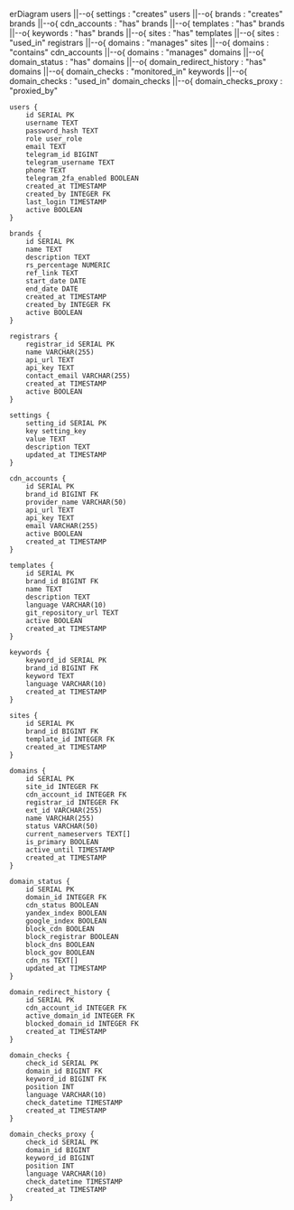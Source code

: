 erDiagram
    users ||--o{ settings : "creates"
    users ||--o{ brands : "creates"
    brands ||--o{ cdn_accounts : "has"
    brands ||--o{ templates : "has"
    brands ||--o{ keywords : "has"
    brands ||--o{ sites : "has"
    templates ||--o{ sites : "used_in"
    registrars ||--o{ domains : "manages"
    sites ||--o{ domains : "contains"
    cdn_accounts ||--o{ domains : "manages"
    domains ||--o{ domain_status : "has"
    domains ||--o{ domain_redirect_history : "has"
    domains ||--o{ domain_checks : "monitored_in"
    keywords ||--o{ domain_checks : "used_in"
    domain_checks ||--o{ domain_checks_proxy : "proxied_by"

    users {
        id SERIAL PK
        username TEXT
        password_hash TEXT
        role user_role
        email TEXT
        telegram_id BIGINT
        telegram_username TEXT
        phone TEXT
        telegram_2fa_enabled BOOLEAN
        created_at TIMESTAMP
        created_by INTEGER FK
        last_login TIMESTAMP
        active BOOLEAN
    }
    
    brands {
        id SERIAL PK
        name TEXT
        description TEXT
        rs_percentage NUMERIC
        ref_link TEXT
        start_date DATE
        end_date DATE
        created_at TIMESTAMP
        created_by INTEGER FK
        active BOOLEAN
    }
    
    registrars {
        registrar_id SERIAL PK
        name VARCHAR(255)
        api_url TEXT
        api_key TEXT
        contact_email VARCHAR(255)
        created_at TIMESTAMP
        active BOOLEAN
    }
    
    settings {
        setting_id SERIAL PK
        key setting_key
        value TEXT
        description TEXT
        updated_at TIMESTAMP
    }
    
    cdn_accounts {
        id SERIAL PK
        brand_id BIGINT FK
        provider_name VARCHAR(50)
        api_url TEXT
        api_key TEXT
        email VARCHAR(255)
        active BOOLEAN
        created_at TIMESTAMP
    }
    
    templates {
        id SERIAL PK
        brand_id BIGINT FK
        name TEXT
        description TEXT
        language VARCHAR(10)
        git_repository_url TEXT
        active BOOLEAN
        created_at TIMESTAMP
    }
    
    keywords {
        keyword_id SERIAL PK
        brand_id BIGINT FK
        keyword TEXT
        language VARCHAR(10)
        created_at TIMESTAMP
    }
    
    sites {
        id SERIAL PK
        brand_id BIGINT FK
        template_id INTEGER FK
        created_at TIMESTAMP
    }
    
    domains {
        id SERIAL PK
        site_id INTEGER FK
        cdn_account_id INTEGER FK
        registrar_id INTEGER FK
        ext_id VARCHAR(255)
        name VARCHAR(255)
        status VARCHAR(50)
        current_nameservers TEXT[]
        is_primary BOOLEAN
        active_until TIMESTAMP
        created_at TIMESTAMP
    }
    
    domain_status {
        id SERIAL PK
        domain_id INTEGER FK
        cdn_status BOOLEAN
        yandex_index BOOLEAN
        google_index BOOLEAN
        block_cdn BOOLEAN
        block_registrar BOOLEAN
        block_dns BOOLEAN
        block_gov BOOLEAN
        cdn_ns TEXT[]
        updated_at TIMESTAMP
    }
    
    domain_redirect_history {
        id SERIAL PK
        cdn_account_id INTEGER FK
        active_domain_id INTEGER FK
        blocked_domain_id INTEGER FK
        created_at TIMESTAMP
    }
    
    domain_checks {
        check_id SERIAL PK
        domain_id BIGINT FK
        keyword_id BIGINT FK
        position INT
        language VARCHAR(10)
        check_datetime TIMESTAMP
        created_at TIMESTAMP
    }
    
    domain_checks_proxy {
        check_id SERIAL PK
        domain_id BIGINT
        keyword_id BIGINT
        position INT
        language VARCHAR(10)
        check_datetime TIMESTAMP
        created_at TIMESTAMP
    }
